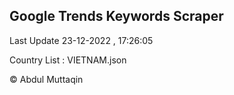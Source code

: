 

## Google Trends Keywords Scraper 
 
Last Update 23-12-2022 , 17:26:05

Country List :
VIETNAM.json



© Abdul Muttaqin 
